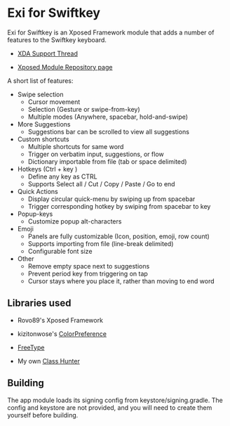 # Exi for Swiftkey

Exi for Swiftkey is an Xposed Framework module that adds a number of features to the Swiftkey keyboard.

* [XDA Support Thread](https://forum.xda-developers.com/xposed/modules/mod-exi-swiftkey-t3650598)

* [Xposed Module Repository page](http://repo.xposed.info/module/com.mayulive.swiftkeyexi)

A short list of features:

* Swipe selection
  * Cursor movement
  * Selection (Gesture or swipe-from-key)
  * Multiple modes (Anywhere, spacebar, hold-and-swipe)
* More Suggestions
  * Suggestions bar can be scrolled to view all suggestions
* Custom shortcuts
  * Multiple shortcuts for same word
  * Trigger on verbatim input, suggestions, or flow
  * Dictionary importable from file (tab or space delimited)
* Hotkeys (Ctrl + key )
  * Define any key as CTRL
  * Supports Select all / Cut / Copy / Paste / Go to end
* Quick Actions
  * Display circular quick-menu by swiping up from spacebar
  * Trigger corresponding hotkey by swiping from spacebar to key
* Popup-keys
  * Customize popup alt-characters
* Emoji
  * Panels are fully customizable (Icon, position, emoji, row count)
  * Supports importing from file (line-break delimited)
  * Configurable font size
* Other
  * Remove empty space next to suggestions
  * Prevent period key from triggering on tap
  * Cursor stays where you place it, rather than moving to end word
  
## Libraries used

* Rovo89's Xposed Framework

* kizitonwose's [ColorPreference](https://github.com/kizitonwose/colorpreference)

* [FreeType](https://www.freetype.org/)

* My own [Class Hunter](https://github.com/Nordskog/ClassHunter)

## Building

The app module loads its signing config from keystore/signing.gradle. 
The config and keystore are not provided, and you will need to create them yourself before building.
